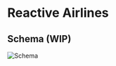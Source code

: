 # Reactive Airlines

## Schema (WIP)
![Schema](https://user-images.githubusercontent.com/85122787/157369808-b520480a-cffc-4f03-b83c-8cd7e237a3d1.svg)
